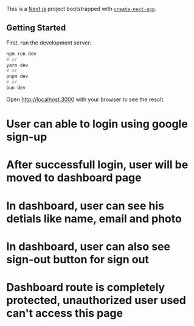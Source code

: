 This is a [Next.js](https://nextjs.org/) project bootstrapped with [`create-next-app`](https://github.com/vercel/next.js/tree/canary/packages/create-next-app).

## Getting Started

First, run the development server:

```bash
npm run dev
# or
yarn dev
# or
pnpm dev
# or
bun dev
```

Open [http://localhost:3000](http://localhost:3000) with your browser to see the result.

# User can able to login using google sign-up

# After successfull login, user will be moved to dashboard page

# In dashboard, user can see his detials like name, email and photo

# In dashboard, user can also see sign-out button for sign out

# Dashboard route is completely protected, unauthorized user used can't access this page

